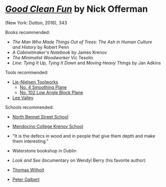 
# [*Good Clean Fun*](https://www.amazon.com/Good-Clean-Fun-Misadventures-Offerman/dp/1101984651/ref=sr_1_1?keywords=good+clean+fun&qid=1582481269&sr=8-1) by Nick Offerman

(New York: Dutton, 2016), 343

Books recommended:
- *The Man Who Made Things Out of Trees: The Ash in Human Culture and History* by Robert Penn
- *A Cabinetmaker's Notebook* by James Krenov
- *The Minimalist Woodworker* Vic Tesolin
- *Line: Tying It Up, Tying It Down* and *Moving Heavy Things* by Jan Adkins

Tools recommended:
- [Lie-Nielsen Toolworks](https://www.lie-nielsen.com/)
  - [No. 4 Smoothing Plane](https://www.lie-nielsen.com/products/no-4-smooth-plane)
  - [No. 102 Low Angle Block Plane](https://www.lie-nielsen.com/products/small-block-planes)
- [Lee Valley](https://www.leevalley.com/en-us/tools)


Schools recommended:
- [North Bennet Street School](https://www.nbss.edu/continuing-education/overview)
- [Mendocino College Krenov School](https://thekrenovschool.org/about-the-school/)


- "It is the defecs in wood and in people that give them depth and make them interesting."
- Waterstone bookshop in Dublin
- *Look and See* documentary on Wendyl Berry (his favorite author)
- [Thomas Wilhoit](https://www.linkedin.com/in/thomas-wilhoit/)
- [Peter Galbert](https://www.petergalbert.com/tools-for-measuring-and-sharpening)